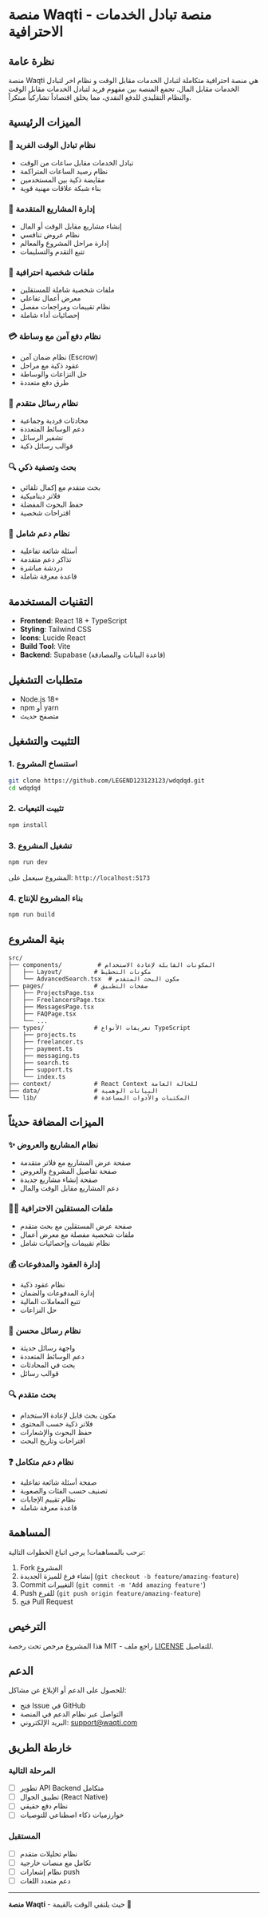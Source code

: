 # منصة Waqti - منصة تبادل الخدمات الاحترافية

## نظرة عامة
منصة Waqti هي منصة احترافية متكاملة لتبادل الخدمات مقابل الوقت و نظام اخر لتبادل الخدمات مقابل المال. تجمع المنصة بين مفهوم فريد لتبادل الخدمات مقابل الوقت والنظام التقليدي للدفع النقدي، مما يخلق اقتصاداً تشاركياً مبتكراً.

## الميزات الرئيسية

### 🚀 نظام تبادل الوقت الفريد
- تبادل الخدمات مقابل ساعات من الوقت
- نظام رصيد الساعات المتراكمة
- مقايضة ذكية بين المستخدمين
- بناء شبكة علاقات مهنية قوية

### 💼 إدارة المشاريع المتقدمة
- إنشاء مشاريع مقابل الوقت أو المال
- نظام عروض تنافسي
- إدارة مراحل المشروع والمعالم
- تتبع التقدم والتسليمات

### 👥 ملفات شخصية احترافية
- ملفات شخصية شاملة للمستقلين
- معرض أعمال تفاعلي
- نظام تقييمات ومراجعات مفصل
- إحصائيات أداء شاملة

### 💳 نظام دفع آمن مع وساطة
- نظام ضمان آمن (Escrow)
- عقود ذكية مع مراحل
- حل النزاعات والوساطة
- طرق دفع متعددة

### 💬 نظام رسائل متقدم
- محادثات فردية وجماعية
- دعم الوسائط المتعددة
- تشفير الرسائل
- قوالب رسائل ذكية

### 🔍 بحث وتصفية ذكي
- بحث متقدم مع إكمال تلقائي
- فلاتر ديناميكية
- حفظ البحوث المفضلة
- اقتراحات شخصية

### 🎯 نظام دعم شامل
- أسئلة شائعة تفاعلية
- تذاكر دعم متقدمة
- دردشة مباشرة
- قاعدة معرفة شاملة

## التقنيات المستخدمة

- **Frontend**: React 18 + TypeScript
- **Styling**: Tailwind CSS
- **Icons**: Lucide React
- **Build Tool**: Vite
- **Backend**: Supabase (قاعدة البيانات والمصادقة)

## متطلبات التشغيل

- Node.js 18+ 
- npm أو yarn
- متصفح حديث

## التثبيت والتشغيل

### 1. استنساخ المشروع
```bash
git clone https://github.com/LEGEND123123123/wdqdqd.git
cd wdqdqd
```

### 2. تثبيت التبعيات
```bash
npm install
```

### 3. تشغيل المشروع
```bash
npm run dev
```

المشروع سيعمل على: `http://localhost:5173`

### 4. بناء المشروع للإنتاج
```bash
npm run build
```

## بنية المشروع

```
src/
├── components/          # المكونات القابلة لإعادة الاستخدام
│   ├── Layout/         # مكونات التخطيط
│   └── AdvancedSearch.tsx  # مكون البحث المتقدم
├── pages/              # صفحات التطبيق
│   ├── ProjectsPage.tsx
│   ├── FreelancersPage.tsx
│   ├── MessagesPage.tsx
│   ├── FAQPage.tsx
│   └── ...
├── types/              # تعريفات الأنواع TypeScript
│   ├── projects.ts
│   ├── freelancer.ts
│   ├── payment.ts
│   ├── messaging.ts
│   ├── search.ts
│   ├── support.ts
│   └── index.ts
├── context/            # React Context للحالة العامة
├── data/               # البيانات الوهمية
└── lib/                # المكتبات والأدوات المساعدة
```

## الميزات المضافة حديثاً

### ✨ نظام المشاريع والعروض
- صفحة عرض المشاريع مع فلاتر متقدمة
- صفحة تفاصيل المشروع والعروض
- صفحة إنشاء مشاريع جديدة
- دعم المشاريع مقابل الوقت والمال

### 👨‍💼 ملفات المستقلين الاحترافية
- صفحة عرض المستقلين مع بحث متقدم
- ملفات شخصية مفصلة مع معرض أعمال
- نظام تقييمات وإحصائيات شامل

### 💰 إدارة العقود والمدفوعات
- نظام عقود ذكية
- إدارة المدفوعات والضمان
- تتبع المعاملات المالية
- حل النزاعات

### 📱 نظام رسائل محسن
- واجهة رسائل حديثة
- دعم الوسائط المتعددة
- بحث في المحادثات
- قوالب رسائل

### 🔍 بحث متقدم
- مكون بحث قابل لإعادة الاستخدام
- فلاتر ذكية حسب المحتوى
- حفظ البحوث والإشعارات
- اقتراحات وتاريخ البحث

### ❓ نظام دعم متكامل
- صفحة أسئلة شائعة تفاعلية
- تصنيف حسب الفئات والصعوبة
- نظام تقييم الإجابات
- قاعدة معرفة شاملة

## المساهمة

نرحب بالمساهمات! يرجى اتباع الخطوات التالية:

1. Fork المشروع
2. إنشاء فرع للميزة الجديدة (`git checkout -b feature/amazing-feature`)
3. Commit التغييرات (`git commit -m 'Add amazing feature'`)
4. Push للفرع (`git push origin feature/amazing-feature`)
5. فتح Pull Request

## الترخيص

هذا المشروع مرخص تحت رخصة MIT - راجع ملف [LICENSE](LICENSE) للتفاصيل.

## الدعم

للحصول على الدعم أو الإبلاغ عن مشاكل:
- فتح Issue في GitHub
- التواصل عبر نظام الدعم في المنصة
- البريد الإلكتروني: support@waqti.com

## خارطة الطريق

### المرحلة التالية
- [ ] تطوير API Backend متكامل
- [ ] تطبيق الجوال (React Native)
- [ ] نظام دفع حقيقي
- [ ] خوارزميات ذكاء اصطناعي للتوصيات

### المستقبل
- [ ] نظام تحليلات متقدم
- [ ] تكامل مع منصات خارجية
- [ ] نظام إشعارات push
- [ ] دعم متعدد اللغات

---

**منصة Waqti** - حيث يلتقي الوقت بالقيمة 🚀

